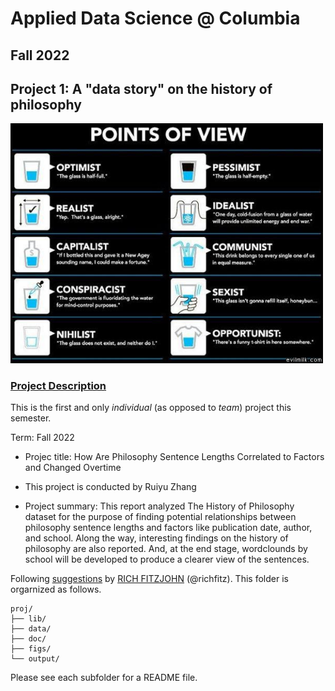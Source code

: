 # Applied Data Science @ Columbia
## Fall 2022
## Project 1: A "data story" on the history of philosophy

<img src="figs/100126-the-glass.jpeg" width="500">

### [Project Description](doc/)
This is the first and only *individual* (as opposed to *team*) project this semester. 

Term: Fall 2022

+ Projec title: How Are Philosophy Sentence Lengths Correlated to Factors and Changed Overtime
+ This project is conducted by Ruiyu Zhang

+ Project summary: This report analyzed The History of Philosophy dataset for the purpose of finding potential relationships between philosophy sentence lengths and factors like publication date, author, and school. Along the way, interesting findings on the history of philosophy are also reported. And, at the end stage, wordclounds by school will be developed to produce a clearer view of the sentences.

Following [suggestions](http://nicercode.github.io/blog/2013-04-05-projects/) by [RICH FITZJOHN](http://nicercode.github.io/about/#Team) (@richfitz). This folder is orgarnized as follows.

```
proj/
├── lib/
├── data/
├── doc/
├── figs/
└── output/
```

Please see each subfolder for a README file.
